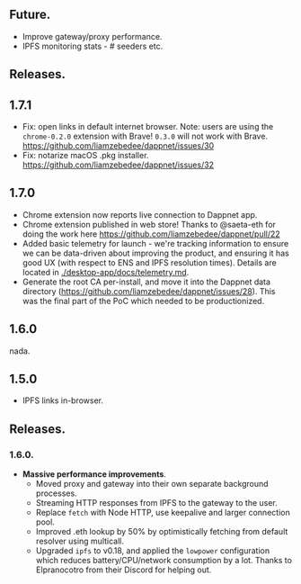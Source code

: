## Future.

 * Improve gateway/proxy performance.
 * IPFS monitoring stats - # seeders etc.

## Releases.

## 1.7.1

 * Fix: open links in default internet browser. Note: users are using the `chrome-0.2.0` extension with Brave! `0.3.0` will not work with Brave. https://github.com/liamzebedee/dappnet/issues/30
 * Fix: notarize macOS .pkg installer. https://github.com/liamzebedee/dappnet/issues/32

## 1.7.0

 * Chrome extension now reports live connection to Dappnet app.
 * Chrome extension published in web store! Thanks to @saeta-eth for doing the work here https://github.com/liamzebedee/dappnet/pull/22
 * Added basic telemetry for launch - we're tracking information to ensure we can be data-driven about improving the product, and ensuring it has good UX (with respect to ENS and IPFS resolution times). Details are located in [./desktop-app/docs/telemetry.md](./desktop-app/docs/telemetry.md).
 * Generate the root CA per-install, and move it into the Dappnet data directory (https://github.com/liamzebedee/dappnet/issues/28). This was the final part of the PoC which needed to be productionized.

## 1.6.0

nada.

## 1.5.0

 - IPFS links in-browser.

## Releases.

### 1.6.0.

 * **Massive performance improvements**.
   * Moved proxy and gateway into their own separate background processes.
   * Streaming HTTP responses from IPFS to the gateway to the user.
   * Replace `fetch` with Node HTTP, use keepalive and larger connection pool.
   * Improved .eth lookup by 50% by optimistically fetching from default resolver using multicall.
   * Upgraded `ipfs` to v0.18, and applied the `lowpower` configuration which reduces battery/CPU/network consumption by a lot. Thanks to Elpranocotro from their Discord for helping out.
